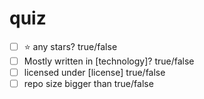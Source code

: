 # quiz

- [ ] ⭐ any stars? true/false
- [ ] Mostly written in [technology]? true/false
- [ ] licensed under [license] true/false
- [ ] repo size bigger than true/false
